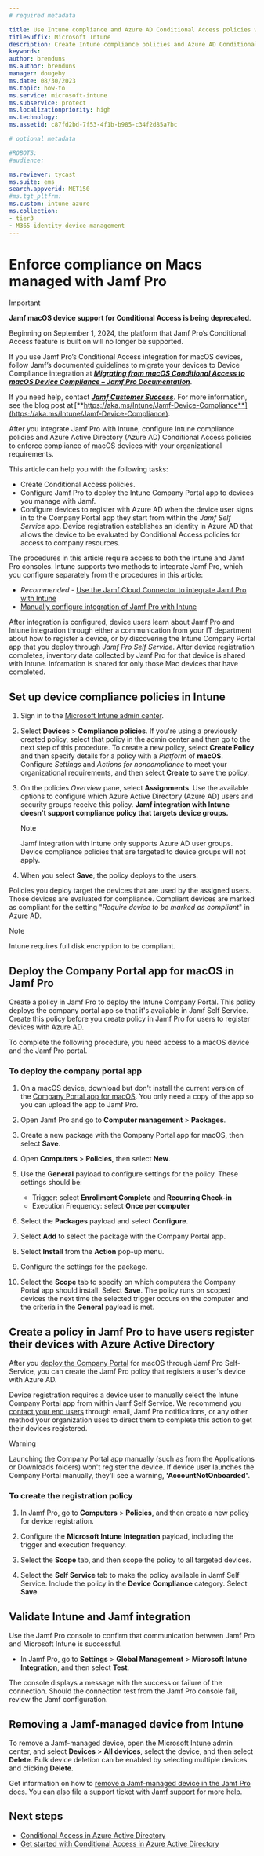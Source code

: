 ```yaml
---
# required metadata

title: Use Intune compliance and Azure AD Conditional Access policies with Jamf Pro
titleSuffix: Microsoft Intune
description: Create Intune compliance policies and Azure AD Conditional Access to help secure Jamf-managed devices.
keywords:
author: brenduns
ms.author: brenduns
manager: dougeby
ms.date: 08/30/2023
ms.topic: how-to
ms.service: microsoft-intune
ms.subservice: protect
ms.localizationpriority: high
ms.technology:
ms.assetid: c87fd2bd-7f53-4f1b-b985-c34f2d85a7bc

# optional metadata

#ROBOTS: 
#audience:

ms.reviewer: tycast
ms.suite: ems
search.appverid: MET150
#ms.tgt_pltfrm:
ms.custom: intune-azure
ms.collection:
- tier3
- M365-identity-device-management
---
```


# Enforce compliance on Macs managed with Jamf Pro

> [!IMPORTANT]
>
> **Jamf macOS device support for Conditional Access is being deprecated**.
>
> Beginning on September 1, 2024, the platform that Jamf Pro’s Conditional Access feature is built on will no longer be supported.
>
> If you use Jamf Pro’s Conditional Access integration for macOS devices, follow Jamf’s documented guidelines to migrate your devices to Device Compliance integration at [***Migrating from macOS Conditional Access to macOS Device Compliance – Jamf Pro Documentation***](https://learn.jamf.com/bundle/jamf-pro-documentation-current/page/Conditional_Access.html#ariaid-title6).
>
> If you need help, contact [***Jamf Customer Success***](https://jamf.service-now.com/csm). For more information, see the blog post at [**https://aka.ms/Intune/Jamf-Device-Compliance**](https://aka.ms/Intune/Jamf-Device-Compliance).

After you integrate Jamf Pro with Intune, configure Intune compliance policies and Azure Active Directory (Azure AD) Conditional Access policies to enforce compliance of macOS devices with your organizational requirements.

This article can help you with the following tasks:

- Create Conditional Access policies.
- Configure Jamf Pro to deploy the Intune Company Portal app to devices you manage with Jamf.
- Configure devices to register with Azure AD when the device user signs in to the Company Portal app they start from within the *Jamf Self Service* app. Device registration establishes an identity in Azure AD that allows the device to be evaluated by Conditional Access policies for access to company resources.

The procedures in this article require access to both the Intune and Jamf Pro consoles. Intune supports two methods to integrate Jamf Pro, which you configure separately from the procedures in this article:

- *Recommended* - [Use the Jamf Cloud Connector to integrate Jamf Pro with Intune](conditional-access-jamf-cloud-connector.md)
- [Manually configure integration of Jamf Pro with Intune](conditional-access-integrate-jamf.md)

After integration is configured, device users learn about Jamf Pro and Intune integration through either a communication from your IT department about how to register a device, or by discovering the Intune Company Portal app that you deploy through *Jamf Pro Self Service*. After device registration completes, inventory data collected by Jamf Pro for that device is shared with Intune. Information is shared for only those Mac devices that have completed.

## Set up device compliance policies in Intune

1. Sign in to the [Microsoft Intune admin center](https://go.microsoft.com/fwlink/?linkid=2109431).

2. Select **Devices** > **Compliance policies**. If you're using a previously created policy, select that policy in the admin center and then go to the next step of this procedure. To create a new policy, select **Create Policy** and then specify details for a policy with a *Platform* of **macOS**. Configure *Settings* and *Actions for noncompliance* to meet your organizational requirements, and then select **Create** to save the policy.

3. On the policies *Overview* pane, select **Assignments**. Use the available options to configure which Azure Active Directory (Azure AD) users and security groups receive this policy. **Jamf integration with Intune doesn't support compliance policy that targets device groups.**

   > [!NOTE]
   > Jamf integration with Intune only supports Azure AD user groups. Device compliance policies that are targeted to device groups will not apply.

4. When you select **Save**, the policy deploys to the users.

Policies you deploy target the devices that are used by the assigned users. Those devices are evaluated for compliance. Compliant devices are marked as compliant for the setting "*Require device to be marked as compliant*" in Azure AD.  

> [!NOTE]
> Intune requires full disk encryption to be compliant.

## Deploy the Company Portal app for macOS in Jamf Pro

Create a policy in Jamf Pro to deploy the Intune Company Portal. This policy deploys the company portal app so that it's available in Jamf Self Service. Create this policy before you create policy in Jamf Pro for users to register devices with Azure AD.

To complete the following procedure, you need access to a macOS device and the Jamf Pro portal.

### To deploy the company portal app

1. On a macOS device, download but don't install the current version of the [Company Portal app for macOS](https://go.microsoft.com/fwlink/?linkid=862280). You only need a copy of the app so you can upload the app to Jamf Pro.

2. Open Jamf Pro and go to **Computer management** > **Packages**.

3. Create a new package with the Company Portal app for macOS, then select **Save**.

4. Open **Computers** > **Policies**, then select **New**.

5. Use the **General** payload to configure settings for the policy. These settings should be:
   - Trigger: select **Enrollment Complete** and **Recurring Check-in**
   - Execution Frequency: select **Once per computer**

6. Select the **Packages** payload and select **Configure**.

7. Select **Add** to select the package with the Company Portal app.

8. Select **Install** from the **Action** pop-up menu.

9. Configure the settings for the package.

10. Select the **Scope** tab to specify on which computers the Company Portal app should install. Select **Save**. The policy runs on scoped devices the next time the selected trigger occurs on the computer and the criteria in the **General** payload is met.

## Create a policy in Jamf Pro to have users register their devices with Azure Active Directory  

After you [deploy the Company Portal](conditional-access-assign-jamf.md#deploy-the-company-portal-app-for-macos-in-jamf-pro) for macOS through Jamf Pro Self-Service, you can create the Jamf Pro policy that registers a user's device with Azure AD.

Device registration requires a device user to manually select the Intune Company Portal app from within Jamf Self Service. We recommend you [contact your end users](/mem/intune/fundamentals/intune-planning-guide) through email, Jamf Pro notifications, or any other method your organization uses to direct them to complete this action to get their devices registered.

> [!WARNING]
> Launching the Company Portal app manually (such as from the Applications or Downloads folders) won't register the device. If device user launches the Company Portal manually, they'll see a warning, **'AccountNotOnboarded'**.

### To create the registration policy

1. In Jamf Pro, go to **Computers** > **Policies**, and then create a new policy for device registration.

2. Configure the **Microsoft Intune Integration** payload, including the trigger and execution frequency.

3. Select the **Scope** tab, and then scope the policy to all targeted devices.

4. Select the **Self Service** tab to make the policy available in Jamf Self Service. Include the policy in the **Device Compliance** category. Select **Save**.

## Validate Intune and Jamf integration

Use the Jamf Pro console to confirm that communication between Jamf Pro and Microsoft Intune is successful.

- In Jamf Pro, go to **Settings** > **Global Management** > **Microsoft Intune Integration**, and then select **Test**.

The console displays a message with the success or failure of the connection. Should the connection test from the Jamf Pro console fail, review the Jamf configuration.

## Removing a Jamf-managed device from Intune

To remove a Jamf-managed device, open the Microsoft Intune admin center, and select **Devices** > **All devices**, select the device, and then select **Delete**.  Bulk device deletion can be enabled by selecting multiple devices and clicking **Delete**.

Get information on how to [remove a Jamf-managed device in the Jamf Pro docs](https://www.jamf.com/jamf-nation/articles/80/unmanaging-computers-while-preserving-their-inventory-information). You can also file a support ticket with [Jamf support](https://www.jamf.com/support/) for more help.

## Next steps

- [Conditional Access in Azure Active Directory](/azure/active-directory/active-directory-conditional-access-azure-portal)
- [Get started with Conditional Access in Azure Active Directory](/azure/active-directory/active-directory-conditional-access-azure-portal-get-started)
